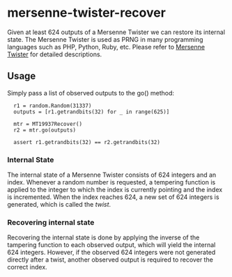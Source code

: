 # mersenne-twister-recover
Given at least 624 outputs of a Mersenne Twister we can restore its internal state.
The Mersenne Twister is used as PRNG in many programming languages such as PHP, Python, Ruby, etc. 
Please refer to [Mersenne Twister](https://en.wikipedia.org/wiki/Mersenne_Twister) for detailed descriptions.



## Usage
Simply pass a list of observed outputs to the go() method:

```
  r1 = random.Random(31337)
  outputs = [r1.getrandbits(32) for _ in range(625)]
  
  mtr = MT19937Recover()
  r2 = mtr.go(outputs)
  
  assert r1.getrandbits(32) == r2.getrandbits(32)
```

### Internal State
The internal state of a Mersenne Twister consists of 624 integers and an index.
Whenever a random number is requested, a tempering function is applied to the integer to which the index is currently pointing and the index is incremented.
When the index reaches 624, a new set of 624 integers is generated, which is called the *twist*.

### Recovering internal state
Recovering the internal state is done by applying the inverse of the tampering function to each observed output, which will yield the internal 624 integers. 
However, if the observed 624 integers were not generated directly after a twist, another observed output is required to recover the correct index.
